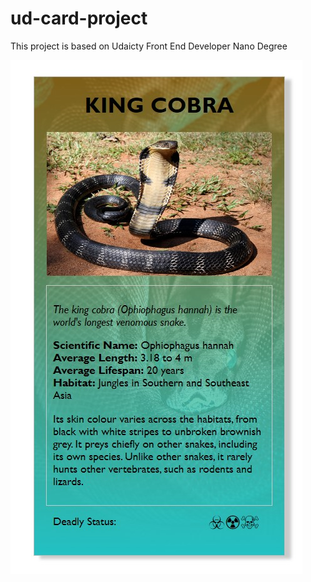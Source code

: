 ﻿# ud-card-project
<p>This project is based on Udaicty Front End Developer Nano Degree</p>

![Alt text](/sc.jpg)
